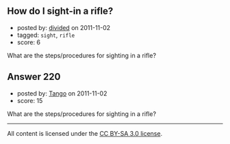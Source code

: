## How do I sight-in a rifle?

- posted by: [divided](https://stackexchange.com/users/-1/66-divided) on 2011-11-02
- tagged: `sight`, `rifle`
- score: 6

What are the steps/procedures for sighting in a rifle?


## Answer 220

- posted by: [Tango](https://stackexchange.com/users/-1/65-tango) on 2011-11-02
- score: 15

What are the steps/procedures for sighting in a rifle?



---

All content is licensed under the [CC BY-SA 3.0 license](https://creativecommons.org/licenses/by-sa/3.0/).
